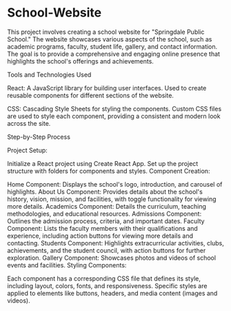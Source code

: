 # School-Website
This project involves creating a school website for "Springdale Public School." The website showcases various aspects of the school, such as academic programs, faculty, student life, gallery, and contact information. The goal is to provide a comprehensive and engaging online presence that highlights the school's offerings and achievements.

Tools and Technologies Used

React:
A JavaScript library for building user interfaces.
Used to create reusable components for different sections of the website.

CSS:
Cascading Style Sheets for styling the components.
Custom CSS files are used to style each component, providing a consistent and modern look across the site.

Step-by-Step Process

Project Setup:

Initialize a React project using Create React App.
Set up the project structure with folders for components and styles.
Component Creation:

Home Component: Displays the school's logo, introduction, and carousel of highlights.
About Us Component: Provides details about the school's history, vision, mission, and facilities, with toggle functionality for viewing more details.
Academics Component: Details the curriculum, teaching methodologies, and educational resources.
Admissions Component: Outlines the admission process, criteria, and important dates.
Faculty Component: Lists the faculty members with their qualifications and experience, including action buttons for viewing more details and contacting.
Students Component: Highlights extracurricular activities, clubs, achievements, and the student council, with action buttons for further exploration.
Gallery Component: Showcases photos and videos of school events and facilities.
Styling Components:

Each component has a corresponding CSS file that defines its style, including layout, colors, fonts, and responsiveness.
Specific styles are applied to elements like buttons, headers, and media content (images and videos).
